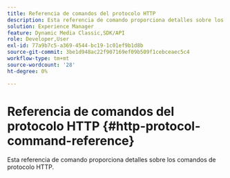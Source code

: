 ```yaml
---
title: Referencia de comandos del protocolo HTTP
description: Esta referencia de comando proporciona detalles sobre los comandos de protocolo HTTP.
solution: Experience Manager
feature: Dynamic Media Classic,SDK/API
role: Developer,User
exl-id: 77a9b7c5-a369-4544-bc19-1c01ef9b1d8b
source-git-commit: 3be1d948ac22f907169ef09b509f1cebceaec5c4
workflow-type: tm+mt
source-wordcount: '28'
ht-degree: 0%

---
```


# Referencia de comandos del protocolo HTTP {#http-protocol-command-reference}

Esta referencia de comando proporciona detalles sobre los comandos de protocolo HTTP.
